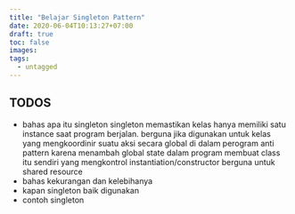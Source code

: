 ```yaml
---
title: "Belajar Singleton Pattern"
date: 2020-06-04T10:13:27+07:00
draft: true
toc: false
images:
tags:
  - untagged
---
```


## TODOS
- bahas apa itu singleton
singleton memastikan kelas hanya memiliki satu instance saat program berjalan.
berguna jika digunakan untuk kelas yang mengkoordinir suatu aksi  secara global di dalam perogram
anti pattern karena menambah global state dalam  program
membuat class itu sendiri yang mengkontrol instantiation/constructor
berguna untuk shared resource
- bahas kekurangan dan kelebihanya
- kapan singleton baik digunakan
- contoh singleton